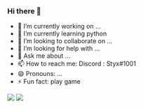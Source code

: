 ### Hi there 👋


- 🔭 I’m currently working on ...
- 🌱 I’m currently learning python
- 👯 I’m looking to collaborate on ...
- 🤔 I’m looking for help with ...
- 💬 Ask me about ...
- 📫 How to reach me: Discord : Styx#1001
- 😄 Pronouns: ...
- ⚡ Fun fact: play game

<img src="https://github-readme-stats.vercel.app/api?username=Styx1001&&show_icons=true&title_color=ffffff&icon_color=bb2acf&text_color=daf7dc&bg_color=151515">
<img src="https://qph.fs.quoracdn.net/main-qimg-9209d5043016e1d962b6cb27e8338372">
